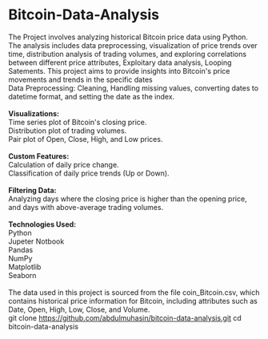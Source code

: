 # Bitcoin-Data-Analysis
The Project involves analyzing historical Bitcoin price data using Python. The analysis includes data preprocessing, visualization of price trends over time, distribution analysis of trading volumes, and exploring correlations between different price attributes, Exploitary data analysis, Looping Satements. This project aims to provide insights into Bitcoin's price movements and trends in the specific dates<br>
Data Preprocessing: Cleaning, Handling missing values, converting dates to datetime format, and setting the date as the index.<br>
<br>
<B>Visualizations:</B><br>
Time series plot of Bitcoin's closing price.<br>
Distribution plot of trading volumes.<br>
Pair plot of Open, Close, High, and Low prices.<br>
<br>
<B>Custom Features:</B><br>
Calculation of daily price change.<br>
Classification of daily price trends (Up or Down).<br>
<br>
<B>Filtering Data:</B> 
<br>Analyzing days where the closing price is higher than the opening price, and days with above-average trading volumes.<br>
<br>
<B>Technologies Used:</B><br>
Python<br>
Jupeter Notbook<br>
Pandas<br>
NumPy<br>
Matplotlib<br>
Seaborn<br>
<br>
The data used in this project is sourced from the file coin_Bitcoin.csv, which contains historical price information for Bitcoin, including attributes such as Date, Open, High, Low, Close, and Volume.<br>
git clone https://github.com/abdulmuhasin/bitcoin-data-analysis.git
cd bitcoin-data-analysis
